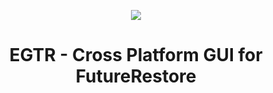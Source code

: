 <p align='center'>
  <a href=''><img src='https://i.imgur.com/5p5aqcj.png'></a>
  <h1 align='center'>EGTR - Cross Platform GUI for FutureRestore</h1>
</p>
